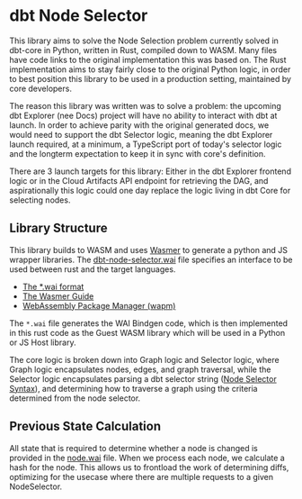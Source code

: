 # dbt Node Selector

This library aims to solve the Node Selection problem currently solved in dbt-core in Python, written in Rust, compiled down to WASM. Many files have code links to the original implementation this was based on. The Rust implementation aims to stay fairly close to the original Python logic, in order to best position this library to be used in a production setting, maintained by core developers.

The reason this library was written was to solve a problem: the upcoming dbt Explorer (nee Docs) project will have no ability to interact with dbt at launch. In order to achieve parity with the original generated docs, we would need to support the dbt Selector logic, meaning the dbt Explorer launch required, at a minimum, a TypeScript port of today's selector logic and the longterm expectation to keep it in sync with core's definition.

There are 3 launch targets for this library: Either in the dbt Explorer frontend logic or in the Cloud Artifacts API endpoint for retrieving the DAG, and aspirationally this logic could one day replace the logic living in dbt Core for selecting nodes.

## Library Structure

This library builds to WASM and uses [Wasmer](https://wasmerio.github.io/wasmer-pack/user-docs/index.html) to generate a python and JS wrapper libraries. The [dbt-node-selector.wai](src/dbt-node-selector.wai) file specifies an interface to be used between rust and the target languages.

* [The *.wai format](https://wasmerio.github.io/wasmer-pack/user-docs/concepts/wai/index.html)
* [The Wasmer Guide](https://wasmerio.github.io/wasmer-pack/user-docs/)
* [WebAssembly Package Manager (wapm)](https://wapm.io/)

The `*.wai` file generates the WAI Bindgen code, which is then implemented in this rust code as the Guest WASM library which will be used in a Python or JS Host library.

The core logic is broken down into Graph logic and Selector logic, where Graph logic encapsulates nodes, edges, and graph traversal, while the Selector logic encapsulates parsing a dbt selector string ([Node Selector Syntax](https://docs.getdbt.com/reference/node-selection/syntax)), and determining how to traverse a graph using the criteria determined from the node selector.

## Previous State Calculation

All state that is required to determine whether a node is changed is provided in the [node.wai](./node.wai) file. When we process each node, we calculate a hash for the node. This allows us to frontload the work of determining diffs, optimizing for the usecase where there are multiple requests to a given NodeSelector.